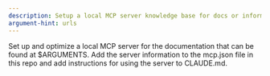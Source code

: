 ```yaml
---
description: Setup a local MCP server knowledge base for docs or information.  You must provide a name and a url
argument-hint: urls
---
```


Set up and optimize a local MCP server for the documentation that can be found at
$ARGUMENTS. Add the server information to the mcp.json file in this repo and add instructions for
using the server to CLAUDE.md. 
